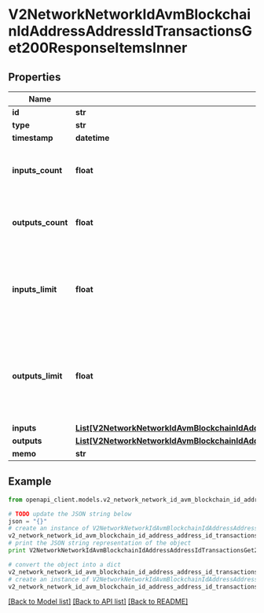 # V2NetworkNetworkIdAvmBlockchainIdAddressAddressIdTransactionsGet200ResponseItemsInner


## Properties

Name | Type | Description | Notes
------------ | ------------- | ------------- | -------------
**id** | **str** |  | 
**type** | **str** |  | [optional] 
**timestamp** | **datetime** |  | 
**inputs_count** | **float** | Total number of inputs for this transaction | 
**outputs_count** | **float** | Total number of outputs for this transaction | 
**inputs_limit** | **float** | If this field is set, it means we have loaded up to N inputs from the transaction | [optional] 
**outputs_limit** | **float** | If this field is set, it means we have loaded up to N outputs from the transaction | [optional] 
**inputs** | [**List[V2NetworkNetworkIdAvmBlockchainIdAddressAddressIdTransactionsGet200ResponseItemsInnerInputsInner]**](V2NetworkNetworkIdAvmBlockchainIdAddressAddressIdTransactionsGet200ResponseItemsInnerInputsInner.md) |  | 
**outputs** | [**List[V2NetworkNetworkIdAvmBlockchainIdAddressAddressIdTransactionsGet200ResponseItemsInnerInputsInner]**](V2NetworkNetworkIdAvmBlockchainIdAddressAddressIdTransactionsGet200ResponseItemsInnerInputsInner.md) |  | 
**memo** | **str** |  | [optional] 

## Example

```python
from openapi_client.models.v2_network_network_id_avm_blockchain_id_address_address_id_transactions_get200_response_items_inner import V2NetworkNetworkIdAvmBlockchainIdAddressAddressIdTransactionsGet200ResponseItemsInner

# TODO update the JSON string below
json = "{}"
# create an instance of V2NetworkNetworkIdAvmBlockchainIdAddressAddressIdTransactionsGet200ResponseItemsInner from a JSON string
v2_network_network_id_avm_blockchain_id_address_address_id_transactions_get200_response_items_inner_instance = V2NetworkNetworkIdAvmBlockchainIdAddressAddressIdTransactionsGet200ResponseItemsInner.from_json(json)
# print the JSON string representation of the object
print V2NetworkNetworkIdAvmBlockchainIdAddressAddressIdTransactionsGet200ResponseItemsInner.to_json()

# convert the object into a dict
v2_network_network_id_avm_blockchain_id_address_address_id_transactions_get200_response_items_inner_dict = v2_network_network_id_avm_blockchain_id_address_address_id_transactions_get200_response_items_inner_instance.to_dict()
# create an instance of V2NetworkNetworkIdAvmBlockchainIdAddressAddressIdTransactionsGet200ResponseItemsInner from a dict
v2_network_network_id_avm_blockchain_id_address_address_id_transactions_get200_response_items_inner_form_dict = v2_network_network_id_avm_blockchain_id_address_address_id_transactions_get200_response_items_inner.from_dict(v2_network_network_id_avm_blockchain_id_address_address_id_transactions_get200_response_items_inner_dict)
```
[[Back to Model list]](../README.md#documentation-for-models) [[Back to API list]](../README.md#documentation-for-api-endpoints) [[Back to README]](../README.md)


